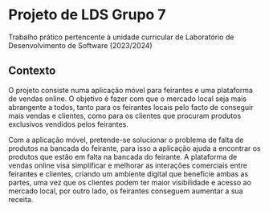 # Projeto de LDS Grupo 7

Trabalho prático pertencente à unidade curricular de Laboratório de Desenvolvimento de Software (2023/2024)

## Contexto

O projeto consiste numa aplicação móvel para feirantes e uma plataforma de vendas online. 
O objetivo é fazer com que o mercado local seja mais abrangente a todos, tanto para os feirantes locais pelo facto de conseguir mais vendas e clientes, como para os clientes que procuram produtos exclusivos vendidos pelos feirantes.  

Com a aplicação móvel, pretende-se solucionar o problema de falta de produtos na bancada do feirante, para isso a aplicação ajuda a encontrar os produtos que estão em falta na bancada do feirante.
A plataforma de vendas online visa simplificar e melhorar as interações comerciais entre feirantes e clientes, criando um ambiente digital que beneficie ambas as partes, uma vez que os clientes podem ter maior visibilidade e acesso ao mercado local, por outro lado, os feirantes conseguem aumentar a sua receita.
